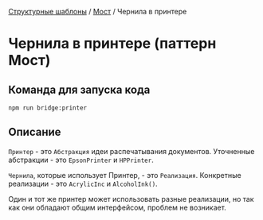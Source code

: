 [Структурные шаблоны](../../#readme) / [Мост](../#readme) / Чернила в принтере

# Чернила в принтере (паттерн Мост)

## Команда для запуска кода

```
npm run bridge:printer
```

## Описание

`Принтер` - это `Абстракция` идеи распечатывания документов. Уточненные абстракции - это `EpsonPrinter` и `HPPrinter`.


`Чернила`, которые использует Принтер, - это `Реализация`. Конкретные реализации - это `AcrylicInc` и `AlcoholInk()`.

Один и тот же принтер может использовать разные реализации, но так как они обладают общим интерфейсом, проблем не возникает.
